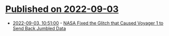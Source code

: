 # [Published on 2022-09-03](index.md)

* [2022-09-03, 10:51:00](https://soylentnews.org/article.pl?sid=22/09/02/1222233&from=rss) - [NASA Fixed the Glitch that Caused Voyager 1 to Send Back Jumbled Data](https://soylentnews.org/article.pl?sid=22/09/02/1222233&from=rss)
